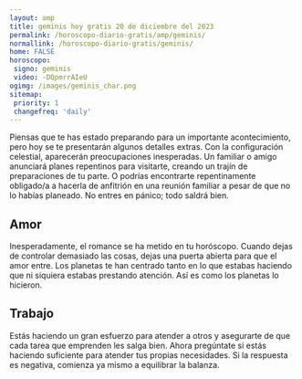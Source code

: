 ```yaml
---
layout: amp
title: geminis hoy gratis 20 de diciembre del 2023 
permalink: /horoscopo-diario-gratis/amp/geminis/
normallink: /horoscopo-diario-gratis/geminis/
home: FALSE
horoscopo:
 signo: geminis
 video: -DQpmrrAIeU
ogimg: /images/geminis_char.png
sitemap:
 priority: 1
 changefreq: 'daily'
---
```



Piensas que te has estado preparando para un importante acontecimiento, pero hoy se te presentarán algunos detalles extras. Con la configuración celestial, aparecerán preocupaciones inesperadas. Un familiar o amigo anunciará planes repentinos para visitarte, creando un trajín de preparaciones de tu parte. O podrías encontrarte repentinamente obligado/a a hacerla de anfitrión en una reunión familiar a pesar de que no lo habías planeado. No entres en pánico; todo saldrá bien.

## Amor

Inesperadamente, el romance se ha metido en tu horóscopo. Cuando dejas de controlar demasiado las cosas, dejas una puerta abierta para que el amor entre. Los planetas te han centrado tanto en lo que estabas haciendo que ni siquiera estabas prestando atención. Así es como los planetas lo hicieron.

## Trabajo

Estás haciendo un gran esfuerzo para atender a otros y asegurarte de que cada tarea que emprenden les salga bien. Ahora pregúntate si estás haciendo suficiente para atender tus propias necesidades. Si la respuesta es negativa, comienza ya mismo a equilibrar la balanza.